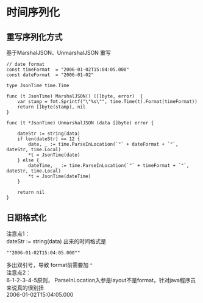 # 时间序列化

## 重写序列化方式

基于MarshalJSON、UnmarshalJSON 重写

```shell script
// date format
const timeFormat  = "2006-01-02T15:04:05.000"
const dateFormat  = "2006-01-02"

type JsonTime time.Time

func (t JsonTime) MarshalJSON() ([]byte, error)  {
	var stamp = fmt.Sprintf("\"%s\"", time.Time(t).Format(timeFormat))
	return []byte(stamp), nil
}

func (t *JsonTime) UnmarshalJSON (data []byte) error {

	dateStr := string(data)
	if len(dateStr) == 12 {
		date, _ := time.ParseInLocation(`"` + dateFormat + `"`, dateStr, time.Local)
		*t = JsonTime(date)
	} else {
		dateTime, _ := time.ParseInLocation(`"` + timeFormat + `"`, dateStr, time.Local)
		*t = JsonTime(dateTime)
	}

	return nil
}
```

## 日期格式化
注意点1：  
dateStr := string(data) 出来的时间格式是 
```
""2006-01-02T15:04:05.000""
```
多出双引号，导致 format前需要加 `"`  
注意点2：  
6-1-2-3-4-5原则，   ParseInLocation入参是layout不是format，针对java程序员来说真的很别扭  
2006-01-02T15:04:05.000